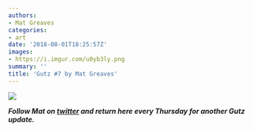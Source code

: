 ```yaml
---
authors:
- Mat Greaves
categories:
- art
date: '2018-08-01T18:25:57Z'
images:
- https://i.imgur.com/u0yb3ly.png
summary: ''
title: 'Gutz #7 by Mat Greaves'
---
```

![](https://i.imgur.com/u0yb3ly.png "")

**_Follow Mat on [twitter](https://twitter.com/matgreaves "") and return here every Thursday for another Gutz update._**